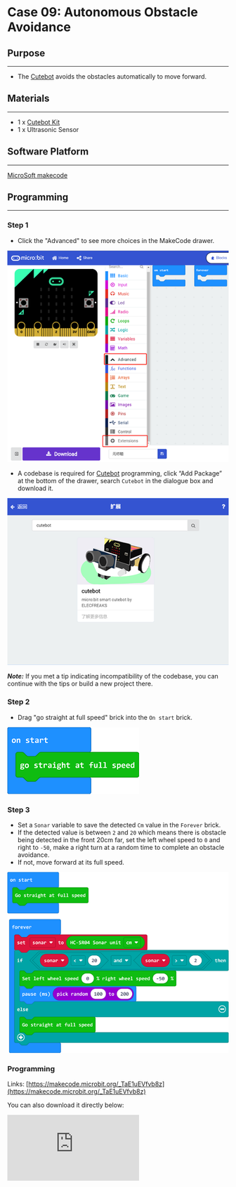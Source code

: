 # Case 09: Autonomous Obstacle Avoidance

## Purpose
---
- The [Cutebot](https://www.elecfreaks.com/micro-bit-smart-cutebot.html) avoids the obstacles automatically to move forward.

## Materials
---
- 1 x [Cutebot Kit](https://www.elecfreaks.com/micro-bit-smart-cutebot.html)
- 1 x Ultrasonic Sensor

## Software Platform
---
[MicroSoft makecode](https://makecode.microbit.org/#)

## Programming
---
### Step 1

- Click the "Advanced" to see more choices in the MakeCode drawer.

![](./images/cutebot-pk-1.png)

- A codebase is required for [Cutebot](https://www.elecfreaks.com/micro-bit-smart-cutebot.html) programming, click “Add Package” at the bottom of the drawer, search `Cutebot` in the dialogue box and download it.

![](./images/cutebot-pk-11.png)

***Note:*** If you met a tip indicating incompatibility of the codebase, you can continue with the tips or build a new project there.

### Step 2

- Drag "go straight at full speed" brick into the `On start` brick.

![](./images/case_09_01.png)

### Step 3

- Set a `Sonar` variable to  save the detected `Cm` value in the `Forever` brick.
- If the detected value is between `2` and `20` which means there is obstacle being detected in the front 20cm far, set the left wheel speed to `0` and right to `-50`, make a right turn at a random time to complete an obstacle avoidance.
- If not, move forward at its full speed.

![](./images/case_09_02.png)


### Programming

Links: [https://makecode.microbit.org/_TaE1uEVfvb8z](https://makecode.microbit.org/_TaE1uEVfvb8z)

You can also download it directly below:

<div
    style={{
        position: 'relative',
        paddingBottom: '60%',
        overflow: 'hidden',
    }}
>
    <iframe
        src="https://makecode.microbit.org/_TaE1uEVfvb8z"
        frameborder="0"
        sandbox="allow-popups allow-forms allow-scripts allow-same-origin"
        style={{
            position: 'absolute',
            width: '100%',
            height: '100%',
        }}
    />
</div>


## Result
---
- The [Cutebot](https://www.elecfreaks.com/micro-bit-smart-cutebot.html) moves forward at its full speed and will make a right turn to keep going if any obstacle being detected.

## Exploration
---
- Why should the detected value be over 2cm ?

## FAQ
---

Q: After connecting the Sonar:bit, the [Cutebot](https://www.elecfreaks.com/micro-bit-smart-cutebot.html) doesn't work.
A: Please have a check on the connections of the Sonar:bit, make sure that you connect to the SR04 connection rather than the IIC.

## Relevant Files
---
